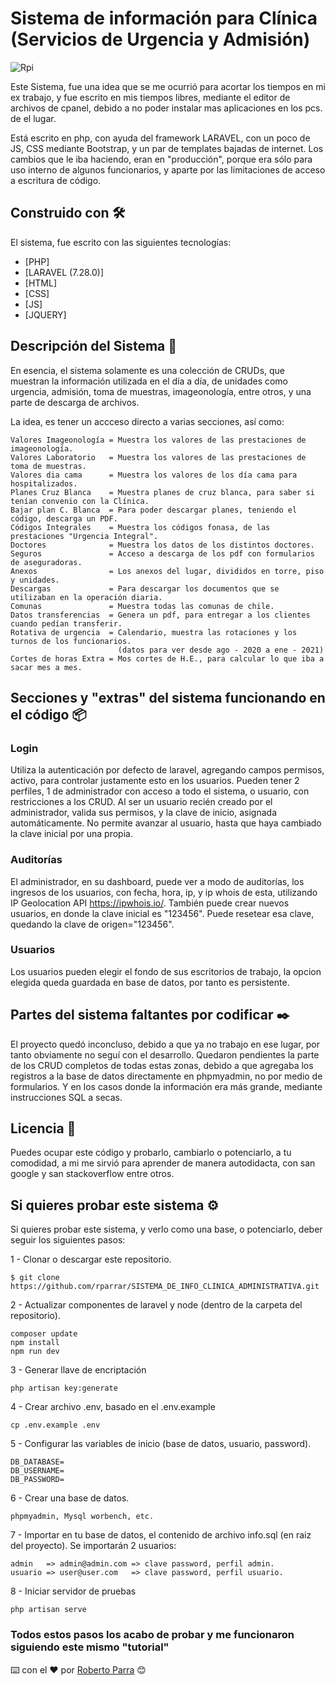 # Sistema de información para Clínica (Servicios de Urgencia y Admisión)

<img src="https://www.rpi.cl/imagenes/logo.png" alt="Rpi"/>

Este Sistema, fue una idea que se me ocurrió para acortar los tiempos en mi ex trabajo, y fue escrito en mis tiempos libres, mediante el editor de archivos de cpanel, debido a no poder instalar mas aplicaciones en los pcs. de el lugar.

Está escrito en php, con ayuda del framework LARAVEL, con un poco de JS, CSS mediante Bootstrap, y un par de templates bajadas de internet.
Los cambios que le iba haciendo, eran en "producción", porque era sólo para uso interno de algunos funcionarios, y aparte por las limitaciones de acceso a escritura de código.

## Construido con 🛠️
El sistema, fue escrito con las siguientes tecnologías:

* [PHP]
* [LARAVEL (7.28.0)]
* [HTML]
* [CSS]
* [JS]
* [JQUERY]

## Descripción del Sistema 📄
En esencia, el sistema solamente es una colección de CRUDs, que muestran la información utilizada en el día a día, de unidades como urgencia, admisión, toma de muestras, imageonología, entre otros, y una parte de descarga de archivos.

La idea, es tener un accceso directo a varias secciones, así como:
```
Valores Imageonología = Muestra los valores de las prestaciones de imageonología.
Valores Laboratorio   = Muestra los valores de las prestaciones de toma de muestras.
Valores dia cama      = Muestra los valores de los día cama para hospitalizados.
Planes Cruz Blanca    = Muestra planes de cruz blanca, para saber si tenían convenio con la Clínica.
Bajar plan C. Blanca  = Para poder descargar planes, teniendo el código, descarga un PDF.
Códigos Integrales    = Muestra los códigos fonasa, de las prestaciones "Urgencia Integral".
Doctores              = Muestra los datos de los distintos doctores. 
Seguros               = Acceso a descarga de los pdf con formularios de aseguradoras. 
Anexos                = Los anexos del lugar, divididos en torre, piso y unidades. 
Descargas             = Para descargar los documentos que se utilizaban en la operación diaria.
Comunas               = Muestra todas las comunas de chile.
Datos transferencias  = Genera un pdf, para entregar a los clientes cuando pedían transferir.
Rotativa de urgencia  = Calendario, muestra las rotaciones y los turnos de los funcionarios.
                        (datos para ver desde ago - 2020 a ene - 2021)
Cortes de horas Extra = Mos cortes de H.E., para calcular lo que iba a sacar mes a mes.
```

## Secciones y "extras" del sistema funcionando en el código 📦

### Login
Utiliza la autenticación por defecto de laravel, agregando campos permisos, activo, para controlar justamente esto en los usuarios.
Pueden tener 2 perfiles, 1 de administrador con acceso a todo el sistema, o usuario, con restricciones a los CRUD.
Al ser un usuario recién creado por el administrador, valida sus permisos, y la clave de inicio, asignada automáticamente.
No permite avanzar al usuario, hasta que haya cambiado la clave inicial por una propia.
### Auditorías
El administrador, en su dashboard, puede ver a modo de auditorías, los ingresos de los usuarios, con fecha, hora, ip, y ip whois de esta, utilizando IP Geolocation API
 https://ipwhois.io/.
También puede crear nuevos usuarios, en donde la clave inicial es "123456".
Puede resetear esa clave, quedando la clave de origen="123456".
### Usuarios
Los usuarios pueden elegir el fondo de sus escritorios de trabajo, la opcion elegida queda guardada en base de datos, por tanto es persistente.


## Partes del sistema faltantes por codificar ✒️

El proyecto quedó inconcluso, debido a que ya no trabajo en ese lugar, por tanto obviamente no seguí con el desarrollo.
Quedaron pendientes la parte de los CRUD completos de todas estas zonas, debido a que agregaba los registros a la base de datos directamente en phpmyadmin, no por medio de formularios.
Y en los casos donde la información era más grande, mediante instrucciones SQL a secas.

## Licencia 📄

Puedes ocupar este código y probarlo, cambiarlo o potenciarlo, a tu comodidad, a mi me sirvió para aprender de manera autodidacta, con san google y san stackoverflow entre otros.

## Si quieres probar este sistema ⚙️

Si quieres probar este sistema, y verlo como una base, o potenciarlo, deber seguir los siguientes pasos:



1 - Clonar o descargar este repositorio.
```
$ git clone https://github.com/rparrar/SISTEMA_DE_INFO_CLINICA_ADMINISTRATIVA.git
```
2 - Actualizar componentes de laravel y node (dentro de la carpeta del repositorio).
```
composer update
npm install 
npm run dev
```
3 - Generar llave de encriptación
```
php artisan key:generate
```
4 - Crear archivo .env, basado en el .env.example
```
cp .env.example .env
```
5 - Configurar las variables de inicio (base de datos, usuario, password).
```
DB_DATABASE=
DB_USERNAME=
DB_PASSWORD=
```
6 - Crear una base de datos.
```
phpmyadmin, Mysql worbench, etc.
```
7 - Importar en tu base de datos, el contenido de archivo info.sql (en raiz del proyecto).
    Se importarán 2 usuarios:
```
admin   => admin@admin.com => clave password, perfil admin.
usuario => user@user.com   => clave password, perfil usuario.
```
8 - Iniciar servidor de pruebas
```
php artisan serve
```
### Todos estos pasos los acabo de probar y me funcionaron siguiendo este mismo "tutorial"


⌨️ con el ❤️ por [Roberto Parra](https://www.rpi.cl) 😊

